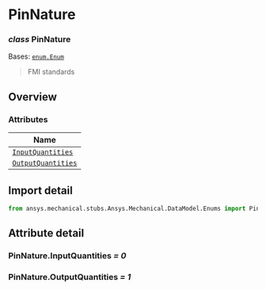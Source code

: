 # PinNature

<a id="PinNature"></a>

### *class* PinNature

Bases: [`enum.Enum`](https://docs.python.org/3/library/enum.html#enum.Enum)

> FMI standards

> <!-- !! processed by numpydoc !! -->

<a id="overview"></a>

## Overview

### Attributes

| Name |
| --------------------------------------------------- |
| [`InputQuantities`](#PinNature.InputQuantities) |
| [`OutputQuantities`](#PinNature.OutputQuantities) |

<a id="import-detail"></a>

## Import detail

```python
from ansys.mechanical.stubs.Ansys.Mechanical.DataModel.Enums import PinNature
```

<a id="attribute-detail"></a>

## Attribute detail

<a id="PinNature.InputQuantities"></a>

### PinNature.InputQuantities *= 0*

<a id="PinNature.OutputQuantities"></a>

### PinNature.OutputQuantities *= 1*
